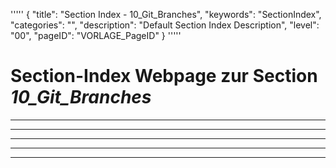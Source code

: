 '''''
{
"title": "Section Index - 10_Git_Branches",
"keywords": "SectionIndex",
"categories": "",
"description": "Default Section Index Description",
"level": "00",
"pageID": "VORLAGE_PageID"
}
'''''


<h1>Section-Index Webpage zur Section <i>10_Git_Branches</i></h1>

<hr><hr><hr><hr><hr>